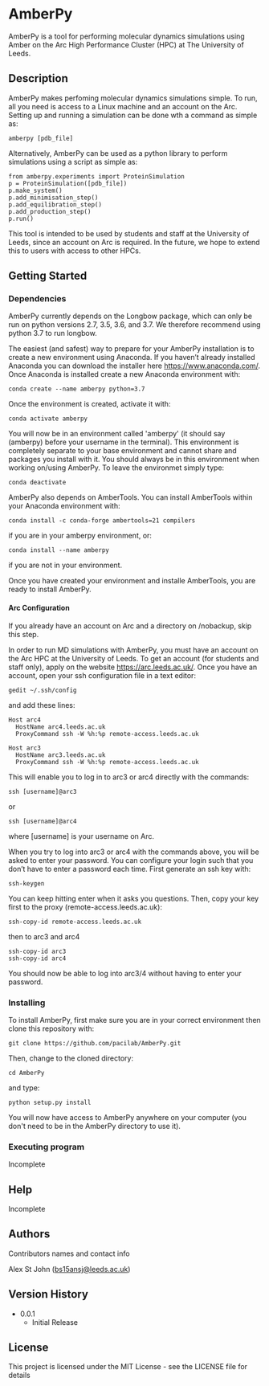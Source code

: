 # AmberPy

AmberPy is a tool for performing molecular dynamics simulations using Amber on the Arc High Performance Cluster (HPC) at The University of Leeds.

## Description

AmberPy makes perfoming molecular dynamics simulations simple. To run, all you need is access to a Linux machine and an account on the Arc. Setting up and running a simulation can be done wth a command as simple as:
```
amberpy [pdb_file]
```
Alternatively, AmberPy can be used as a python library to perform simulations using a script as simple as:
```
from amberpy.experiments import ProteinSimulation
p = ProteinSimulation([pdb_file])
p.make_system()
p.add_minimisation_step()
p.add_equilibration_step()
p.add_production_step()
p.run()
```
This tool is intended to be used by students and staff at the University of Leeds, since an account on Arc is required. In the future, we hope to extend this to users with access to other HPCs. 

## Getting Started

### Dependencies

AmberPy currently depends on the Longbow package, which can only be run on python versions 2.7, 3.5, 3.6, and 3.7. We therefore recommend using python 3.7 to run longbow. 

The easiest (and safest) way to prepare for your AmberPy installation is to create a new environment using Anaconda. If you haven’t already installed Anaconda you can download the installer here https://www.anaconda.com/. Once Anaconda is installed create a new Anaconda environment with:
```
conda create --name amberpy python=3.7
```
Once the environment is created, activate it with:
```
conda activate amberpy
```
You will now be in an environment called 'amberpy' (it should say (amberpy) before your username in the terminal). This environment is completely separate to your base environment and cannot share and packages you install with it. You should always be in this environment when working on/using AmberPy. To leave the environmet simply type:
```
conda deactivate
```

AmberPy also depends on AmberTools. You can install AmberTools within your Anaconda environment with:
```
conda install -c conda-forge ambertools=21 compilers
```
if you are in your amberpy environment, or:
```
conda install --name amberpy 
```
if you are not in your environment. 

Once you have created your environment and installe AmberTools, you are ready to install AmberPy.

#### Arc Configuration

If you already have an account on Arc and a directory on /nobackup, skip this step. 

In order to run MD simulations with AmberPy, you must have an account on the Arc HPC at the University of Leeds. To get an account (for students and staff only), apply on the website https://arc.leeds.ac.uk/. Once you have an account, open your ssh configuration file in a text editor:
```
gedit ~/.ssh/config
```
and add these lines:
```
Host arc4
  HostName arc4.leeds.ac.uk
  ProxyCommand ssh -W %h:%p remote-access.leeds.ac.uk

Host arc3
  HostName arc3.leeds.ac.uk
  ProxyCommand ssh -W %h:%p remote-access.leeds.ac.uk
```
This will enable you to log in to arc3 or arc4 directly with the commands:
```
ssh [username]@arc3 
```
or 
```
ssh [username]@arc4
```
where [username] is your username on Arc. 

When you try to log into arc3 or arc4 with the commands above, you will be asked to enter your password. You can configure your login such that you don’t have to enter a password each time. First generate an ssh key with:
```
ssh-keygen
```
You can keep hitting enter when it asks you questions. Then, copy your key first to the proxy (remote-access.leeds.ac.uk):
```
ssh-copy-id remote-access.leeds.ac.uk
```
then to arc3 and arc4
```
ssh-copy-id arc3
ssh-copy-id arc4
```
You should now be able to log into arc3/4 without having to enter your password. 

### Installing

To install AmberPy, first make sure you are in your correct environment then clone this repository with:
```
git clone https://github.com/pacilab/AmberPy.git
```
Then, change to the cloned directory:
```
cd AmberPy
```
and type:
```
python setup.py install
```
You will now have access to AmberPy anywhere on your computer (you don't need to be in the AmberPy directory to use it).


### Executing program

Incomplete

## Help

Incomplete

## Authors

Contributors names and contact info

Alex St John (bs15ansj@leeds.ac.uk)

## Version History

* 0.0.1
    * Initial Release

## License

This project is licensed under the MIT License - see the LICENSE file for details
